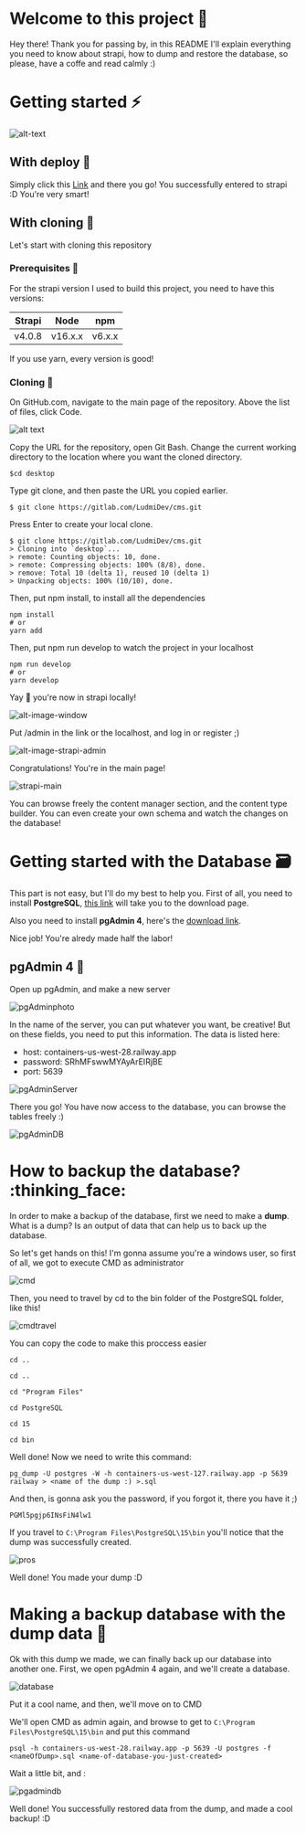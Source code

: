 # Welcome to this project :tada:

Hey there! Thank you for passing by, in this README I'll explain everything you need to know about strapi, how to dump and restore the database, so please, have a coffe and read calmly :) 

# Getting started :zap:
![alt-text](https://repository-images.githubusercontent.com/43441403/97069080-d012-11ea-9317-a871d5105486)

## With deploy :rocket:

Simply click this [Link](https://strapi-data.up.railway.app) and there you go! You successfully entered to strapi :D You're very smart!

## With cloning :busts_in_silhouette:

Let's start with cloning this repository 

### Prerequisites :wrench:
 For the strapi version I used to build this project, you need to have this versions:

| Strapi | Node | npm|
| ------ | ------ |  ------|
|     v4.0.8   |     v16.x.x   |  v6.x.x|

If you use yarn, every version is good!

### Cloning :busts_in_silhouette:
On GitHub.com, navigate to the main page of the repository. Above the list of files, click Code.

![alt text](https://docs.github.com/assets/cb-20363/images/help/repository/code-button.png)

Copy the URL for the repository, open Git Bash. Change the current working directory to the location where you want the cloned directory.

```
$cd desktop

```
Type git clone, and then paste the URL you copied earlier.
```
$ git clone https://gitlab.com/LudmiDev/cms.git

```
Press Enter to create your local clone.

```
$ git clone https://gitlab.com/LudmiDev/cms.git
> Cloning into `desktop`...
> remote: Counting objects: 10, done.
> remote: Compressing objects: 100% (8/8), done.
> remove: Total 10 (delta 1), reused 10 (delta 1)
> Unpacking objects: 100% (10/10), done.
```
Then, put npm install, to install all the dependencies

```
npm install 
# or 
yarn add 
```
Then, put npm run develop to watch the project in your localhost

```
npm run develop
# or
yarn develop
```
Yay :tada: you're now in strapi locally!

![alt-image-window](https://res.cloudinary.com/dweiaqd6l/image/upload/v1674081982/imagen_2023-01-18_194620654_puzjhg.png)

Put /admin in the link or the localhost, and log in or register ;)

![alt-image-strapi-admin](https://res.cloudinary.com/dweiaqd6l/image/upload/v1674082156/imagen_2023-01-18_194914112_jpjxju.png)

Congratulations! You're in the main page!

![strapi-main](https://res.cloudinary.com/dweiaqd6l/image/upload/v1674082248/imagen_2023-01-18_195046488_loveqn.png)

You can browse freely the content manager section, and the content type builder. You can even create your own schema and watch the changes on the database!

# Getting started with the Database :card_file_box:
This part is not easy, but I'll do my best to help you.
First of all, you need to install **PostgreSQL**, [this link](https://www.postgresql.org/download/) will take you to the download page.

Also you need to install **pgAdmin 4**, here's the [download link](https://www.pgadmin.org/download/).

Nice job! You're alredy made half the labor!

## pgAdmin 4 :construction_worker:
Open up pgAdmin, and make a new server

![pgAdminphoto](https://res.cloudinary.com/dweiaqd6l/image/upload/v1674232449/Captura_uzguzv.png)

In the name of the server, you can put whatever you want, be creative! But on these fields, you need to put this information.
The data is listed here:

- host: containers-us-west-28.railway.app
- password: SRhMFswwMYAyArEIRjBE
- port: 5639


![pgAdminServer](https://res.cloudinary.com/dweiaqd6l/image/upload/v1674232681/asasas_cixbwh.png)

There you go! You have now access to the database, you can browse the tables freely :)

![pgAdminDB](https://res.cloudinary.com/dweiaqd6l/image/upload/v1674232875/pasoaps_l4coeq.png)

# How to backup the database? :thinking_face:

In order to make a backup of the database, first we need to make a **dump**. 
What is a dump? Is an output of data that can help us to back up the database. 

So let's get hands on this!
I'm gonna assume you're a windows user, so first of all, we got to execute CMD as administrator

![cmd](https://res.cloudinary.com/dweiaqd6l/image/upload/v1674233752/open-cmd-with-admin-rights_bgmvqy.png)

Then, you need to travel by cd to the bin folder of the PostgreSQL folder, like this!


![cmdtravel](https://res.cloudinary.com/dweiaqd6l/image/upload/v1674233892/assaasassa_hfacme.png)

You can copy the code to make this proccess easier


```
cd ..

cd ..

cd "Program Files"

cd PostgreSQL

cd 15

cd bin
```
Well done! Now we need to write this command: 

```
pg_dump -U postgres -W -h containers-us-west-127.railway.app -p 5639 railway > <name of the dump :) >.sql

```
And then, is gonna ask you the password, if you forgot it, there you have it ;)
```
PGMl5pgjp6INsFiN4lw1

```

If you travel to 
```C:\Program Files\PostgreSQL\15\bin```
you'll notice that the dump was successfully created.

![pros](https://res.cloudinary.com/dweiaqd6l/image/upload/v1674234433/assasssss_jl2djn.png)

Well done! You made your dump :D

# Making a backup database with the dump data :hammer:

Ok with this dump we made, we can finally back up our database into another one.
First, we open pgAdmin 4 again, and we'll create a database.

![database](https://res.cloudinary.com/dweiaqd6l/image/upload/v1674234797/asasassdffgg_vwoant.png)

Put it a cool name, and then, we'll move on to CMD

We'll open CMD as admin again, and browse to get to ```C:\Program Files\PostgreSQL\15\bin```
and put this command

```
psql -h containers-us-west-28.railway.app -p 5639 -U postgres -f <nameOfDump>.sql <name-of-database-you-just-created>
```
Wait a little bit, and :

![pgadmindb](https://res.cloudinary.com/dweiaqd6l/image/upload/v1674235017/nice_done_gw0vqh.png)

Well done! You successfully restored data from the dump, and made a cool backup! :D



